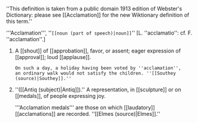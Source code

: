 ''This definition is taken from a public domain 1913 edition of Webster's Dictionary: please see [[Acclamation]] for the new Wiktionary definition of this term.''

'''Acclamation''', ''<code>[[noun (part of speech)|noun]]</code>'' [L. ''acclamatio'': cf. F. ''acclamation''.]

<ol>
<li>A [[shout]] of [[approbation]], favor, or assent; eager expression of [[approval]]; loud [[applause]].

<code>On such a day, a holiday having been voted by ''acclamation'', an ordinary walk would not satisfy the children. ''[[Southey (source)|Southey]].''</code>

<li> ''([[Antiq (subject)|Antiq]]).'' A representation, in [[sculpture]] or on [[medals]], of people expressing joy.

'''Acclamation medals''' are those on which [[laudatory]] [[acclamations]] are recorded. ''[[Elmes (source)|Elmes]].'' 
</ol